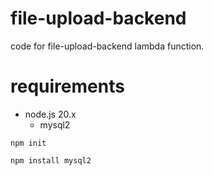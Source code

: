 # file-upload-backend
code for file-upload-backend lambda function.

# requirements
- node.js 20.x
    - mysql2
```
npm init
```
```
npm install mysql2
```